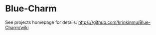 Blue-Charm
==========

See projects homepage for details:
https://github.com/krinkinmu/Blue-Charm/wiki